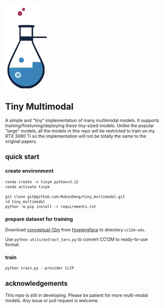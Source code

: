![tiny_multimodal](assets/tiny_multimodal.png)

# Tiny Multimodal

A simple and "tiny" implementation of many multimodal models. It supports training/finetuning/deploying these tiny-sized models.
Unlike the popular "large" models, all the models in this repo will be restricted to train on my RTX 3080 Ti so the implementation will not be totally the same to the original papers.

## quick start

### create environment

```
conda create -n tinym python=3.12
conda activate tinym

git clone git@github.com:RobinDong/tiny_multimodal.git
cd tiny_multimodal
python -m pip install -r requirements.txt
```

### prepare dataset for training

Download [conceptual-12m](https://github.com/google-research-datasets/conceptual-12m) from [Huggingface](https://huggingface.co/datasets/pixparse/cc12m-wds) to directory `cc12m-wds`.

Use `python utils/extract_tars.py` to convert CC12M to ready-to-use format.

### train
```
python train.py --provider CLIP
```

## acknowledgements
This repo is still in developing. Please be patient for more multi-modal models.
Any issue or pull request is welcome.
